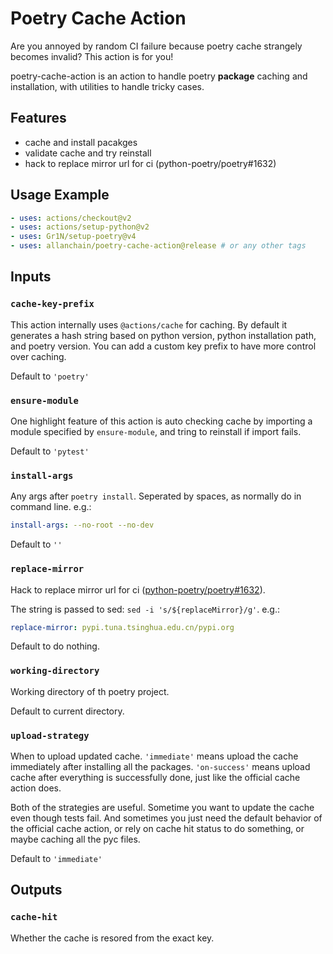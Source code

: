 # Poetry Cache Action

Are you annoyed by random CI failure because poetry cache strangely becomes invalid? This action is for you!

poetry-cache-action is an action to handle poetry **package** caching and installation, with utilities to handle tricky cases.

## Features

- cache and install pacakges
- validate cache and try reinstall
- hack to replace mirror url for ci (python-poetry/poetry#1632)

## Usage Example

```yaml
- uses: actions/checkout@v2
- uses: actions/setup-python@v2
- uses: Gr1N/setup-poetry@v4
- uses: allanchain/poetry-cache-action@release # or any other tags
```

## Inputs

### `cache-key-prefix`

This action internally uses `@actions/cache` for caching. By default it generates a hash string based on python version, python installation path, and poetry version. You can add a custom key prefix to have more control over caching.

Default to `'poetry'`

### `ensure-module`

One highlight feature of this action is auto checking cache by importing a module specified by `ensure-module`, and tring to reinstall if import fails.

Default to `'pytest'`

### `install-args`

Any args after `poetry install`. Seperated by spaces, as normally do in command line. e.g.:

```yaml
install-args: --no-root --no-dev
```

Default to `''`

### `replace-mirror`

Hack to replace mirror url for ci ([python-poetry/poetry#1632](https://github.com/python-poetry/poetry/issues/1632)).

The string is passed to sed: `sed -i 's/${replaceMirror}/g'`. e.g.:

```yaml
replace-mirror: pypi.tuna.tsinghua.edu.cn/pypi.org
```

Default to do nothing.

### `working-directory`

Working directory of th poetry project.

Default to current directory.

### `upload-strategy`

When to upload updated cache. `'immediate'` means upload the cache immediately after installing all the packages. `'on-success'` means upload cache after everything is successfully done, just like the official cache action does.

Both of the strategies are useful. Sometime you want to update the cache even though tests fail. And sometimes you just need the default behavior of the official cache action, or rely on cache hit status to do something, or maybe caching all the pyc files.

Default to `'immediate'`

## Outputs

### `cache-hit`

Whether the cache is resored from the exact key.

